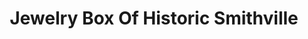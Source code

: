 ---
title: "Jewelry Box Of Historic Smithville"
url: /smithville/jewelry-box-of-historic-smithville/
shop: Schmuck
---